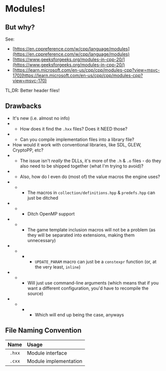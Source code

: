 # Modules!

## But why?

See:
- [https://en.cppreference.com/w/cpp/language/modules](https://en.cppreference.com/w/cpp/language/modules)
- [https://www.geeksforgeeks.org/modules-in-cpp-20/](https://www.geeksforgeeks.org/modules-in-cpp-20/)
- [https://learn.microsoft.com/en-us/cpp/cpp/modules-cpp?view=msvc-170](https://learn.microsoft.com/en-us/cpp/cpp/modules-cpp?view=msvc-170)

TL,DR: Better header files!

## Drawbacks

- It's new (i.e. almost no info)
- - How does it find the `.hxx` files? Does it NEED those?
- - Can you compile implementation files into a library file?
- How would it work with conventional libraries, like SDL, GLEW, CryptoPP, etc?
- - The issue isn't *really* the DLLs, it's more of the `.h` & `.o` files - do they also need to be shipped together (what I'm trying to avoid)?
- - Also, how do I even do (most of) the  value macros the engine uses?
- - - The macros in `collection/definitions.hpp` & `predefs.hpp` can just be ditched
- - - Ditch OpenMP support
- - - The game template inclusion macros will not be a problem (as they will be separated into extensions, making them unnecessary)
- - - - `UPDATE_PARAM` macro can just be a `constexpr` function (or, at the very least, `inline`)
- - - Will just use command-line arguments (which means that if you want a different configuration, you'd have to recompile the source)
- - - - Which will end up being the case, anyways

## File Naming Convention

| Name | Usage |
|:-:|:-|
|`.hxx`| Module interface |
|`.cxx`| Module implementation |
